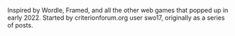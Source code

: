 Inspired by Wordle, Framed, and all the other web games that popped up in early 2022. Started by criterionforum.org user swo17, originally as a series of posts.
